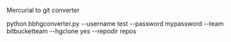 Mercurial to git converter 

python bbhgconverter.py --username test --password mypassword --team bitbucketteam --hgclone yes --repodir repos